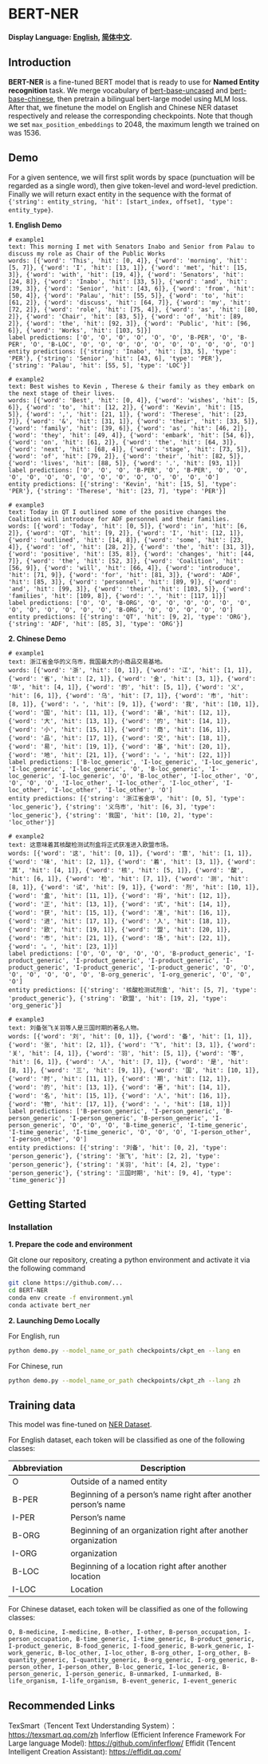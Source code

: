 # BERT-NER

**Display Language: [English](README.md), [简体中文](README_zh.md).**

## Introduction
**BERT-NER** is a fine-tuned BERT model that is ready to use for **Named Entity recognition** task. We merge vocabulary of [bert-base-uncased](https://huggingface.co/google-bert/bert-base-uncased) and [bert-base-chinese](https://huggingface.co/google-bert/bert-base-chinese), then pretrain a bilingual bert-large model using MLM loss. After that, we finetune the model on English and Chinese NER dataset respectively and release the corresponding checkpoints. Note that though we set `max_position_embeddings` to 2048, the maximum length we trained on was 1536.

## Demo
For a given sentence, we will first split words by space (punctuation will be regarded as a single word), then give token-level and word-level prediction. Finally we will return exact entity in the sequence with the  format of  `{'string': entity_string, 'hit': [start_index, offset], 'type': entity_type}`.

**1. English Demo**

```text
# example1
text: This morning I met with Senators Inabo and Senior from Palau to discuss my role as Chair of the Public Works
words: [{'word': 'This', 'hit': [0, 4]}, {'word': 'morning', 'hit': [5, 7]}, {'word': 'I', 'hit': [13, 1]}, {'word': 'met', 'hit': [15, 3]}, {'word': 'with', 'hit': [19, 4]}, {'word': 'Senators', 'hit': [24, 8]}, {'word': 'Inabo', 'hit': [33, 5]}, {'word': 'and', 'hit': [39, 3]}, {'word': 'Senior', 'hit': [43, 6]}, {'word': 'from', 'hit': [50, 4]}, {'word': 'Palau', 'hit': [55, 5]}, {'word': 'to', 'hit': [61, 2]}, {'word': 'discuss', 'hit': [64, 7]}, {'word': 'my', 'hit': [72, 2]}, {'word': 'role', 'hit': [75, 4]}, {'word': 'as', 'hit': [80, 2]}, {'word': 'Chair', 'hit': [83, 5]}, {'word': 'of', 'hit': [89, 2]}, {'word': 'the', 'hit': [92, 3]}, {'word': 'Public', 'hit': [96, 6]}, {'word': 'Works', 'hit': [103, 5]}]
label predictions: ['O', 'O', 'O', 'O', 'O', 'O', 'B-PER', 'O', 'B-PER', 'O', 'B-LOC', 'O', 'O', 'O', 'O', 'O', 'O', 'O', 'O', 'O', 'O']
entity predictions: [{'string': 'Inabo', 'hit': [33, 5], 'type': 'PER'}, {'string': 'Senior', 'hit': [43, 6], 'type': 'PER'}, {'string': 'Palau', 'hit': [55, 5], 'type': 'LOC'}]

# example2
text: Best wishes to Kevin , Therese & their family as they embark on the next stage of their lives.
words: [{'word': 'Best', 'hit': [0, 4]}, {'word': 'wishes', 'hit': [5, 6]}, {'word': 'to', 'hit': [12, 2]}, {'word': 'Kevin', 'hit': [15, 5]}, {'word': ',', 'hit': [21, 1]}, {'word': 'Therese', 'hit': [23, 7]}, {'word': '&', 'hit': [31, 1]}, {'word': 'their', 'hit': [33, 5]}, {'word': 'family', 'hit': [39, 6]}, {'word': 'as', 'hit': [46, 2]}, {'word': 'they', 'hit': [49, 4]}, {'word': 'embark', 'hit': [54, 6]}, {'word': 'on', 'hit': [61, 2]}, {'word': 'the', 'hit': [64, 3]}, {'word': 'next', 'hit': [68, 4]}, {'word': 'stage', 'hit': [73, 5]}, {'word': 'of', 'hit': [79, 2]}, {'word': 'their', 'hit': [82, 5]}, {'word': 'lives', 'hit': [88, 5]}, {'word': '.', 'hit': [93, 1]}]
label predictions: ['O', 'O', 'O', 'B-PER', 'O', 'B-PER', 'O', 'O', 'O', 'O', 'O', 'O', 'O', 'O', 'O', 'O', 'O', 'O', 'O', 'O']
entity predictions: [{'string': 'Kevin', 'hit': [15, 5], 'type': 'PER'}, {'string': 'Therese', 'hit': [23, 7], 'type': 'PER'}]

# example3
text: Today in QT I outlined some of the positive changes the Coalition will introduce for ADF personnel and their families.
words: [{'word': 'Today', 'hit': [0, 5]}, {'word': 'in', 'hit': [6, 2]}, {'word': 'QT', 'hit': [9, 2]}, {'word': 'I', 'hit': [12, 1]}, {'word': 'outlined', 'hit': [14, 8]}, {'word': 'some', 'hit': [23, 4]}, {'word': 'of', 'hit': [28, 2]}, {'word': 'the', 'hit': [31, 3]}, {'word': 'positive', 'hit': [35, 8]}, {'word': 'changes', 'hit': [44, 7]}, {'word': 'the', 'hit': [52, 3]}, {'word': 'Coalition', 'hit': [56, 9]}, {'word': 'will', 'hit': [66, 4]}, {'word': 'introduce', 'hit': [71, 9]}, {'word': 'for', 'hit': [81, 3]}, {'word': 'ADF', 'hit': [85, 3]}, {'word': 'personnel', 'hit': [89, 9]}, {'word': 'and', 'hit': [99, 3]}, {'word': 'their', 'hit': [103, 5]}, {'word': 'families', 'hit': [109, 8]}, {'word': '.', 'hit': [117, 1]}]
label predictions: ['O', 'O', 'B-ORG', 'O', 'O', 'O', 'O', 'O', 'O', 'O', 'O', 'O', 'O', 'O', 'O', 'B-ORG', 'O', 'O', 'O', 'O', 'O']
entity predictions: [{'string': 'QT', 'hit': [9, 2], 'type': 'ORG'}, {'string': 'ADF', 'hit': [85, 3], 'type': 'ORG'}]
```

**2. Chinese Demo**

```text
# example1
text: 浙江省金华的义乌市，我国最大的小商品交易基地。
words: [{'word': '浙', 'hit': [0, 1]}, {'word': '江', 'hit': [1, 1]}, {'word': '省', 'hit': [2, 1]}, {'word': '金', 'hit': [3, 1]}, {'word': '华', 'hit': [4, 1]}, {'word': '的', 'hit': [5, 1]}, {'word': '义', 'hit': [6, 1]}, {'word': '乌', 'hit': [7, 1]}, {'word': '市', 'hit': [8, 1]}, {'word': '，', 'hit': [9, 1]}, {'word': '我', 'hit': [10, 1]}, {'word': '国', 'hit': [11, 1]}, {'word': '最', 'hit': [12, 1]}, {'word': '大', 'hit': [13, 1]}, {'word': '的', 'hit': [14, 1]}, {'word': '小', 'hit': [15, 1]}, {'word': '商', 'hit': [16, 1]}, {'word': '品', 'hit': [17, 1]}, {'word': '交', 'hit': [18, 1]}, {'word': '易', 'hit': [19, 1]}, {'word': '基', 'hit': [20, 1]}, {'word': '地', 'hit': [21, 1]}, {'word': '。', 'hit': [22, 1]}]
label predictions: ['B-loc_generic', 'I-loc_generic', 'I-loc_generic', 'I-loc_generic', 'I-loc_generic', 'O', 'B-loc_generic', 'I-loc_generic', 'I-loc_generic', 'O', 'B-loc_other', 'I-loc_other', 'O', 'O', 'O', 'O', 'I-loc_other', 'I-loc_other', 'I-loc_other', 'I-loc_other', 'I-loc_other', 'I-loc_other', 'O']
entity predictions: [{'string': '浙江省金华', 'hit': [0, 5], 'type': 'loc_generic'}, {'string': '义乌市', 'hit': [6, 3], 'type': 'loc_generic'}, {'string': '我国', 'hit': [10, 2], 'type': 'loc_other'}]

# example2
text: 这意味着其核酸检测试剂盒将正式获准进入欧盟市场。
words: [{'word': '这', 'hit': [0, 1]}, {'word': '意', 'hit': [1, 1]}, {'word': '味', 'hit': [2, 1]}, {'word': '着', 'hit': [3, 1]}, {'word': '其', 'hit': [4, 1]}, {'word': '核', 'hit': [5, 1]}, {'word': '酸', 'hit': [6, 1]}, {'word': '检', 'hit': [7, 1]}, {'word': '测', 'hit': [8, 1]}, {'word': '试', 'hit': [9, 1]}, {'word': '剂', 'hit': [10, 1]}, {'word': '盒', 'hit': [11, 1]}, {'word': '将', 'hit': [12, 1]}, {'word': '正', 'hit': [13, 1]}, {'word': '式', 'hit': [14, 1]}, {'word': '获', 'hit': [15, 1]}, {'word': '准', 'hit': [16, 1]}, {'word': '进', 'hit': [17, 1]}, {'word': '入', 'hit': [18, 1]}, {'word': '欧', 'hit': [19, 1]}, {'word': '盟', 'hit': [20, 1]}, {'word': '市', 'hit': [21, 1]}, {'word': '场', 'hit': [22, 1]}, {'word': '。', 'hit': [23, 1]}]
label predictions: ['O', 'O', 'O', 'O', 'O', 'B-product_generic', 'I-product_generic', 'I-product_generic', 'I-product_generic', 'I-product_generic', 'I-product_generic', 'I-product_generic', 'O', 'O', 'O', 'O', 'O', 'O', 'O', 'B-org_generic', 'I-org_generic', 'O', 'O', 'O']
entity predictions: [{'string': '核酸检测试剂盒', 'hit': [5, 7], 'type': 'product_generic'}, {'string': '欧盟', 'hit': [19, 2], 'type': 'org_generic'}]

# example3
text: 刘备张飞关羽等人是三国时期的著名人物。
words: [{'word': '刘', 'hit': [0, 1]}, {'word': '备', 'hit': [1, 1]}, {'word': '张', 'hit': [2, 1]}, {'word': '飞', 'hit': [3, 1]}, {'word': '关', 'hit': [4, 1]}, {'word': '羽', 'hit': [5, 1]}, {'word': '等', 'hit': [6, 1]}, {'word': '人', 'hit': [7, 1]}, {'word': '是', 'hit': [8, 1]}, {'word': '三', 'hit': [9, 1]}, {'word': '国', 'hit': [10, 1]}, {'word': '时', 'hit': [11, 1]}, {'word': '期', 'hit': [12, 1]}, {'word': '的', 'hit': [13, 1]}, {'word': '著', 'hit': [14, 1]}, {'word': '名', 'hit': [15, 1]}, {'word': '人', 'hit': [16, 1]}, {'word': '物', 'hit': [17, 1]}, {'word': '。', 'hit': [18, 1]}]
label predictions: ['B-person_generic', 'I-person_generic', 'B-person_generic', 'I-person_generic', 'B-person_generic', 'I-person_generic', 'O', 'O', 'O', 'B-time_generic', 'I-time_generic', 'I-time_generic', 'I-time_generic', 'O', 'O', 'O', 'I-person_other', 'I-person_other', 'O']
entity predictions: [{'string': '刘备', 'hit': [0, 2], 'type': 'person_generic'}, {'string': '张飞', 'hit': [2, 2], 'type': 'person_generic'}, {'string': '关羽', 'hit': [4, 2], 'type': 'person_generic'}, {'string': '三国时期', 'hit': [9, 4], 'type': 'time_generic'}]
```

## Getting Started
### Installation

**1. Prepare the code and environment**

Git clone our repository, creating a python environment and activate it via the following command

```bash
git clone https://github.com/...
cd BERT-NER
conda env create -f environment.yml
conda activate bert_ner
```

**2. Launching Demo Locally**

For English, run
```bash
python demo.py --model_name_or_path checkpoints/ckpt_en --lang en
```
For Chinese, run
```bash
python demo.py --model_name_or_path checkpoints/ckpt_zh --lang zh
```

## Training data

This model was fine-tuned on [NER Dataset](ner). 

For English dataset, each token will be classified as one of the following classes:

| Abbreviation | Description                                                    |
|--------------|----------------------------------------------------------------|
| O            | Outside of a named entity                                      |
| B-PER        | Beginning of a person’s name right after another person’s name |
| I-PER        | Person’s name                                                  |
| B-ORG        | Beginning of an organization right after another organization  |
| I-ORG        | organization                                                   |
| B-LOC        | Beginning of a location right after another location           |
| I-LOC        | Location                                                       |

For Chinese dataset, each token will be classified as one of the following classes:

```text
O, B-medicine, I-medicine, B-other, I-other, B-person_occupation, I-person_occupation, B-time_generic, I-time_generic, B-product_generic, I-product_generic, B-food_generic, I-food_generic, B-work_generic, I-work_generic, B-loc_other, I-loc_other, B-org_other, I-org_other, B-quantity_generic, I-quantity_generic, B-org_generic, I-org_generic, B-person_other, I-person_other, B-loc_generic, I-loc_generic, B-person_generic, I-person_generic, B-unmarked, I-unmarked, B-life_organism, I-life_organism, B-event_generic, I-event_generic
```

## Recommended Links
TexSmart（Tencent Text Understanding System）：https://texsmart.qq.com/zh 
Inferflow (Efficient Inference Framework For Large language Model): https://github.com/inferflow/
Effidit (Tencent Intelligent Creation Assistant): https://effidit.qq.com/